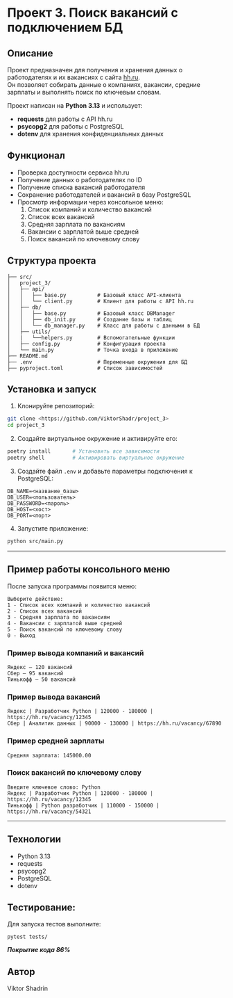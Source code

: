 # Проект 3. Поиск вакансий с подключением БД

## Описание

Проект предназначен для получения и хранения данных о работодателях и их вакансиях с сайта [hh.ru](https://hh.ru).  
Он позволяет собирать данные о компаниях, вакансии, средние зарплаты и выполнять поиск по ключевым словам.

Проект написан на **Python 3.13** и использует:

- **requests** для работы с API hh.ru
- **psycopg2** для работы с PostgreSQL
- **dotenv** для хранения конфиденциальных данных

## Функционал

- Проверка доступности сервиса hh.ru
- Получение данных о работодателях по ID
- Получение списка вакансий работодателя
- Сохранение работодателей и вакансий в базу PostgreSQL
- Просмотр информации через консольное меню:
    1. Список компаний и количество вакансий
    2. Список всех вакансий
    3. Средняя зарплата по вакансиям
    4. Вакансии с зарплатой выше средней
    5. Поиск вакансий по ключевому слову

## Структура проекта

```
├── src/
│   project_3/
│   ├── api/
│   │   ├── base.py          # Базовый класс API-клиента
│   │   └── client.py        # Клиент для работы с API hh.ru
│   ├── db/
│   │   ├── base.py          # Базовый класс DBManager
│   │   ├── db_init.py       # Создание базы и таблиц
│   │   └── db_manager.py    # Класс для работы с данными в БД
│   ├── utils/
│   |   └──helpers.py        # Вспомогательные функции
│   ├── config.py            # Конфигурация проекта
│   └── main.py              # Точка входа в приложение
├── README.md
├── .env                     # Переменные окружения для БД
├── pyproject.toml           # Список зависимостей

```

## Установка и запуск

1. Клонируйте репозиторий:

```bash
git clone <https://github.com/ViktorShadr/project_3>
cd project_3
```

2. Создайте виртуальное окружение и активируйте его:

```bash
poetry install       # Установить все зависимости
poetry shell         # Активировать виртуальное окружение
```

3. Создайте файл `.env` и добавьте параметры подключения к PostgreSQL:

```
DB_NAME=<название_базы>
DB_USER=<пользователь>
DB_PASSWORD=<пароль>
DB_HOST=<хост>
DB_PORT=<порт>
```

4. Запустите приложение:

```bash
python src/main.py
```

---

## Пример работы консольного меню

После запуска программы появится меню:

```
Выберите действие:
1 - Список всех компаний и количество вакансий
2 - Список всех вакансий
3 - Средняя зарплата по вакансиям
4 - Вакансии с зарплатой выше средней
5 - Поиск вакансий по ключевому слову
0 - Выход
```

### Пример вывода компаний и вакансий

```
Яндекс — 120 вакансий
Сбер — 95 вакансий
Тинькофф — 50 вакансий
```

### Пример вывода вакансий

```
Яндекс | Разработчик Python | 120000 - 180000 | https://hh.ru/vacancy/12345
Сбер | Аналитик данных | 90000 - 130000 | https://hh.ru/vacancy/67890
```

### Пример средней зарплаты

```
Средняя зарплата: 145000.00
```

### Поиск вакансий по ключевому слову

```
Введите ключевое слово: Python
Яндекс | Разработчик Python | 120000 - 180000 | https://hh.ru/vacancy/12345
Тинькофф | Python разработчик | 110000 - 150000 | https://hh.ru/vacancy/54321
```

---

## Технологии

- Python 3.13
- requests
- psycopg2
- PostgreSQL
- dotenv

## Тестирование:

Для запуска тестов выполните:

```
pytest tests/
```

*___Покрытие кода 86%___*

## Автор

Viktor Shadrin

